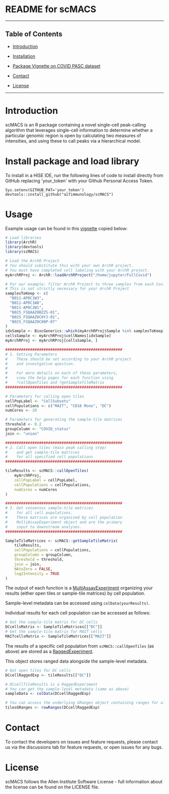 README for scMACS
===============

* * *

Table of Contents
-----------------

* [Introduction](#introduction)
* [Installation](#library)
* [Package Vignette on COVID PASC dataset](#vignette)

* [Contact](#contact)
* [License](#license)

* * *

# <a name="introduction"></a> Introduction
scMACS is an R package containing a novel single-cell peak-calling algorithm that leverages single-cell information to determine whether a particular genomic region is open by calculating two measures of intensities, and using these to call peaks via a hierarchical model. 

# <a name="library"></a> Install package and load library

To install in a HISE IDE, run the following lines of code to install directly from GitHub replacing 'your_token' with your Github Personal Access Token. 
    
    Sys.setenv(GITHUB_PAT='your_token') 
    devtools::install_github("aifimmunology/scMACS")

# <a name="vignette"></a> Usage
Example usage can be found in this [vignette](vignettes/COVID_example.R) copied below:
```R
# Load libraries
library(ArchR)
library(devtools)
library(scMACS)

# Load the ArchR Project
# You should substitute this with your own ArchR project.
# You must have completed cell labeling with your ArchR project.
myArchRProj <- ArchR::loadArchRProject("/home/jupyter/FullCovid")

# For our example: filter ArchR Project to three samples from each Covid Status
# This is not strictly necessary for your ArchR Project 
samplesToKeep <- c(
  "B011-AP0C1W3", 
  "B011-AP0C1W8", 
  "B011-AP0C2W1",
  "B025_FSQAAZ0BZZS-01",
  "B025_FSQAAZ0C0YJ-01",
  "B025_FSQAAZ0C00P-07"
)
idxSample <- BiocGenerics::which(myArchRProj$Sample %in% samplesToKeep)
cellsSample <- myArchRProj$cellNames[idxSample]
myArchRProj <- myArchRProj[cellsSample, ]

####################################################
# 1. Setting Parameters
#    These should be set according to your ArchR project
#    and investgative question.
#
#    For more details on each of these parameters, 
#    view the help pages for each function using 
#    ?callOpenTiles and ?getSampleTileMatrix
####################################################

# Parameters for calling open tiles
cellPopLabel <- "CellSubsets" 
cellPopulations <- c("MAIT", "CD16 Mono", "DC")
numCores <- 20

# Parameters for generating the sample-tile matrices
threshold <- 0.2
groupColumn <- "COVID_status"
join <- "union"

####################################################
# 2. Call open tiles (main peak calling step)
#    and get sample-tile matrices
#    for all specified cell populations
####################################################

tileResults <- scMACS::callOpenTiles( 
    myArchRProj,
    cellPopLabel = cellPopLabel,
    cellPopulations = cellPopulations,
    numCores = numCores
)

####################################################
# 3. Get consensus sample-tile matrices
#    for all cell populations.
#    These matrices are organized by cell population
#    MultiAssayExperiment object and are the primary 
#    input to downstream analyses.
####################################################

SampleTileMatrices <- scMACS::getSampleTileMatrix( 
    tileResults,
    cellPopulations = cellPopulations,
    groupColumn = groupColumn,
    threshold = threshold,
    join = join,
    NAtoZero = FALSE,
    log2Intensity = TRUE
)
```

The output of each function is a [MultiAssayExperiment](https://www.bioconductor.org/packages/devel/bioc/vignettes/MultiAssayExperiment/inst/doc/MultiAssayExperiment.html#overview-of-the-multiassayexperiment-class) organizing your results (either open tiles or sample-tile matrices) by cell population.

Sample-level metadata can be accessed using `colData(yourResults)`. 

Individual results for each cell population can be accessed as follows:
```R
# Get the sample-tile matrix for DC cells
DCcellsMatrix <- SampleTileMatrices[["DC"]]
# Get the sample-tile matrix for MAIT cells
MAITcellsMatrix <- SampleTileMatrices[["MAIT"]]

```

The results of a specific cell population from `scMACS::callOpenTiles` (as above) are stored as a [RaggedExperiment](https://bioconductor.org/packages/release/bioc/vignettes/RaggedExperiment/inst/doc/RaggedExperiment.html).

This object stores ranged data alongside the sample-level metadata.

```R
# Get open tiles for DC cells
DCcellRaggedExp <- tileResults[["DC"]]

# DCcellTileResults is a RaggedExperiment
# You can get the sample-level metadata (same as above)
sampleData <- colData(DCcellRaggedExp)

# You can access the underlying GRanges object containing ranges for all samples
tilesGRanges <- rowRanges(DCcellRaggedExp)

```


# <a name="contact"></a> Contact

To contact the developers on issues and feature requests, please contact us via the discussions tab for feature requests, or open issues for any bugs. 
    
# <a name="license"></a> License

scMACS follows the Allen Institute Software License - full information about the license can be found on the LICENSE file. 
